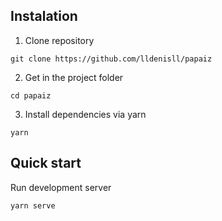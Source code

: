 

## Instalation 

1. Clone repository
```shell
git clone https://github.com/lldenisll/papaiz
```
2. Get in the project folder
```shell
cd papaiz
```
3. Install dependencies via yarn
```shell
yarn
```

## Quick start
Run development server
```shell
yarn serve
```

